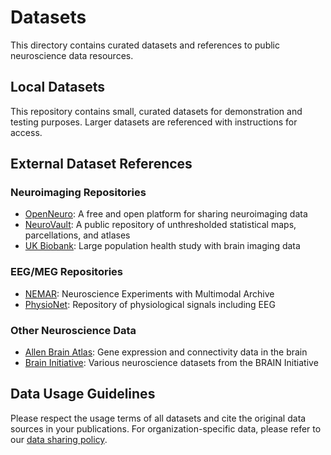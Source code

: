 # Datasets

This directory contains curated datasets and references to public neuroscience data resources.

## Local Datasets

This repository contains small, curated datasets for demonstration and testing purposes. Larger datasets are referenced with instructions for access.

## External Dataset References

### Neuroimaging Repositories

- [OpenNeuro](https://openneuro.org/): A free and open platform for sharing neuroimaging data
- [NeuroVault](https://neurovault.org/): A public repository of unthresholded statistical maps, parcellations, and atlases
- [UK Biobank](https://www.ukbiobank.ac.uk/): Large population health study with brain imaging data

### EEG/MEG Repositories

- [NEMAR](https://nemar.org/): Neuroscience Experiments with Multimodal Archive
- [PhysioNet](https://physionet.org/): Repository of physiological signals including EEG

### Other Neuroscience Data

- [Allen Brain Atlas](https://portal.brain-map.org/): Gene expression and connectivity data in the brain
- [Brain Initiative](https://braininitiative.nih.gov/): Various neuroscience datasets from the BRAIN Initiative

## Data Usage Guidelines

Please respect the usage terms of all datasets and cite the original data sources in your publications. For organization-specific data, please refer to our [data sharing policy](../documentation/guides/data_sharing_policy.md). 